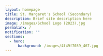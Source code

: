 ```yaml
---
layout: homepage
title: St. Margaret's School (Secondary)
description: Brief site description here
image: /images/School Logo (2023).jpg
permalink: /
notification: ""
sections:
  - hero:
      background: /images/4f49f7039_467.jpg
---
```

